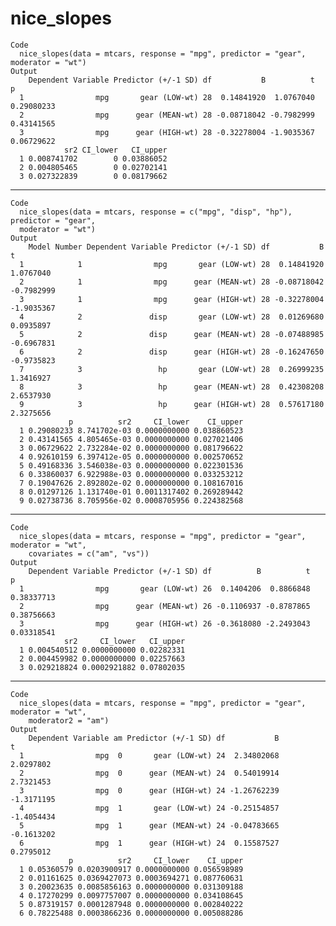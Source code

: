 # nice_slopes

    Code
      nice_slopes(data = mtcars, response = "mpg", predictor = "gear", moderator = "wt")
    Output
        Dependent Variable Predictor (+/-1 SD) df           B          t          p
      1                mpg       gear (LOW-wt) 28  0.14841920  1.0767040 0.29080233
      2                mpg      gear (MEAN-wt) 28 -0.08718042 -0.7982999 0.43141565
      3                mpg      gear (HIGH-wt) 28 -0.32278004 -1.9035367 0.06729622
                sr2 CI_lower   CI_upper
      1 0.008741702        0 0.03886052
      2 0.004805465        0 0.02702141
      3 0.027322839        0 0.08179662

---

    Code
      nice_slopes(data = mtcars, response = c("mpg", "disp", "hp"), predictor = "gear",
      moderator = "wt")
    Output
        Model Number Dependent Variable Predictor (+/-1 SD) df           B          t
      1            1                mpg       gear (LOW-wt) 28  0.14841920  1.0767040
      2            1                mpg      gear (MEAN-wt) 28 -0.08718042 -0.7982999
      3            1                mpg      gear (HIGH-wt) 28 -0.32278004 -1.9035367
      4            2               disp       gear (LOW-wt) 28  0.01269680  0.0935897
      5            2               disp      gear (MEAN-wt) 28 -0.07488985 -0.6967831
      6            2               disp      gear (HIGH-wt) 28 -0.16247650 -0.9735823
      7            3                 hp       gear (LOW-wt) 28  0.26999235  1.3416927
      8            3                 hp      gear (MEAN-wt) 28  0.42308208  2.6537930
      9            3                 hp      gear (HIGH-wt) 28  0.57617180  2.3275656
                 p          sr2     CI_lower    CI_upper
      1 0.29080233 8.741702e-03 0.0000000000 0.038860523
      2 0.43141565 4.805465e-03 0.0000000000 0.027021406
      3 0.06729622 2.732284e-02 0.0000000000 0.081796622
      4 0.92610159 6.397412e-05 0.0000000000 0.002570652
      5 0.49168336 3.546038e-03 0.0000000000 0.022301536
      6 0.33860037 6.922988e-03 0.0000000000 0.033253212
      7 0.19047626 2.892802e-02 0.0000000000 0.108167016
      8 0.01297126 1.131740e-01 0.0011317402 0.269289442
      9 0.02738736 8.705956e-02 0.0008705956 0.224382568

---

    Code
      nice_slopes(data = mtcars, response = "mpg", predictor = "gear", moderator = "wt",
        covariates = c("am", "vs"))
    Output
        Dependent Variable Predictor (+/-1 SD) df          B          t          p
      1                mpg       gear (LOW-wt) 26  0.1404206  0.8866848 0.38337713
      2                mpg      gear (MEAN-wt) 26 -0.1106937 -0.8787865 0.38756663
      3                mpg      gear (HIGH-wt) 26 -0.3618080 -2.2493043 0.03318541
                sr2     CI_lower   CI_upper
      1 0.004540512 0.0000000000 0.02282331
      2 0.004459982 0.0000000000 0.02257663
      3 0.029218824 0.0002921882 0.07802035

---

    Code
      nice_slopes(data = mtcars, response = "mpg", predictor = "gear", moderator = "wt",
        moderator2 = "am")
    Output
        Dependent Variable am Predictor (+/-1 SD) df           B          t
      1                mpg  0       gear (LOW-wt) 24  2.34802068  2.0297802
      2                mpg  0      gear (MEAN-wt) 24  0.54019914  2.7321453
      3                mpg  0      gear (HIGH-wt) 24 -1.26762239 -1.3171195
      4                mpg  1       gear (LOW-wt) 24 -0.25154857 -1.4054434
      5                mpg  1      gear (MEAN-wt) 24 -0.04783665 -0.1613202
      6                mpg  1      gear (HIGH-wt) 24  0.15587527  0.2795012
                 p          sr2     CI_lower    CI_upper
      1 0.05360579 0.0203900917 0.0000000000 0.056598989
      2 0.01161625 0.0369427073 0.0003694271 0.087760631
      3 0.20023635 0.0085856163 0.0000000000 0.031309188
      4 0.17270299 0.0097757007 0.0000000000 0.034108645
      5 0.87319157 0.0001287948 0.0000000000 0.002840222
      6 0.78225488 0.0003866236 0.0000000000 0.005088286

